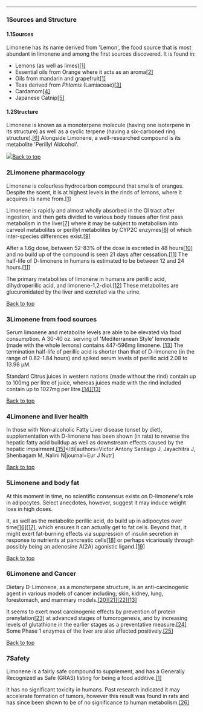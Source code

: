 





---


### 1Sources and Structure

#### 1.1Sources


Limonene has its name derived from 'Lemon', the food source that is most abundant in limonene and among the first sources discovered. It is found in:


* Lemons (as well as limes)[[1]](#ref1)
* Essential oils from Orange where it acts as an aroma[[2]](#ref2)
* Oils from mandarin and grapefruit[[1]](#ref1)
* Teas derived from *Phlomis* (Lamiaceae)[[3]](#ref3)
* Cardamom[[4]](#ref4)
* Japanese Catnip[[5]](#ref5)

#### 1.2Structure


Limonene is known as a monoterpene molecule (having one isoterpene in its structure) as well as a cyclic terpene (having a six-carboned ring structure).[[6]](#ref6) Alongside Limonene, a well-researched compound is its metabolite 'Perillyl Aldcohol'.


![](https://2e9be637a5b4415c18c5-5ddb36df15af65ab8482e83373c53fe5.ssl.cf1.rackcdn.com/images/34.jpg)[Back to top](#c-sources-and-structure)
### 2Limonene pharmacology

Limonene is colourless hydrocarbon compound that smells of oranges. Despite the scent, it is at highest levels in the rinds of lemons, where it acquires its name from.[[1]](#ref1)


Limonene is rapidly and almost wholly absorbed in the GI tract after ingestion, and then gets divided to various body tissues after first pass metabolism in the liver[[7]](#ref7) where it may be subject to metabolism into carveol metabolites or perillyl metabolites by CYP2C enzymes[[8]](#ref8) of which inter-species differences exist.[[9]](#ref9) 


After a 1.6g dose, between 52-83% of the dose is excreted in 48 hours[[10]](#ref10) and no build up of the compound is seen 21 days after cessation.[[11]](#ref11) The half-life of D-limonene in humans is estimated to be between 12 and 24 hours.[[11]](#ref11)


The primary metabolites of limonene in humans are perillic acid, dihydroperillic acid, and limonene-1,2-diol.[[12]](#ref12) These metabolites are glucuronidated by the liver and excreted via the urine.


[Back to top](#c-limonene-pharmacology)
### 3Limonene from food sources

Serum limonene and metabolite levels are able to be elevated via food consumption. A 30-40 oz. serving of 'Mediterranean Style' lemonade (made with the whole lemons) contains 447-596mg limonene. [[13]](#ref13) The termination half-life of perillic acid is shorter than that of D-limonene (in the range of 0.82-1.84 hours) and spiked serum levels of perillic acid 2.08 to 13.98 μM.


Standard Citrus juices in western nations (made without the rind) contain up to 100mg per litre of juice, whereas juices made with the rind included contain up to 1027mg per litre.[[14]](#ref14)[[13]](#ref13)


[Back to top](#c-limonene-from-food-sources)
### 4Limonene and liver health

In those with Non-alcoholic Fatty Liver disease (onset by diet), supplementation with D-limonene has been shown (in rats) to reverse the hepatic fatty acid buildup as well as downstream effects caused by the hepatic impairment.[[15]](#ref15)</di|authors=Victor Antony Santiago J, Jayachitra J, Shenbagam M, Nalini N|journal=Eur J Nutr]


[Back to top](#c-limonene-and-liver-health)
### 5Limonene and body fat

At this moment in time, no scientific consensus exists on D-limonene's role in adipocytes. Select anecdotes, however, suggest it may induce weight loss in high doses.


It, as well as the metabolite perillic acid, do build up in adipocytes over time[[16]](#ref16)[[17]](#ref17), which ensures it can actually get to fat cells. Beyond that, it might exert fat-burning effects via suppression of insulin secretion in response to nutrients at pancreatic cells[[18]](#ref18) or perhaps vicariously through possibly being an adenosine A(2A) agonistic ligand.[[19]](#ref19)


[Back to top](#c-limonene-and-body-fat)
### 6Limonene and Cancer

Dietary D-Limonene, as a monoterpene structure, is an anti-carcinogenic agent in various models of cancer including; skin, kidney, lung, forestomach, and mammary models.[[20]](#ref20)[[21]](#ref21)[[22]](#ref22)[[13]](#ref13)


It seems to exert most carcinogenic effects by prevention of protein prenylation[[23]](#ref23) at advanced stages of tumorogenesis, and by increasing levels of glutathione in the earlier stages as a preventative measure.[[24]](#ref24) Some Phase 1 enzymes of the liver are also affected positively.[[25]](#ref25)


[Back to top](#c-limonene-and-cancer)
### 7Safety

Limonene is a fairly safe compound to supplement, and has a Generally Recognized as Safe (GRAS) listing for being a food additive.[[1]](#ref1)


It has no significant toxicity in humans. Past research indicated it may accelerate formation of tumors, however this result was found in rats and has since been shown to be of no significance to human metabolism.[[26]](#ref26)

 


